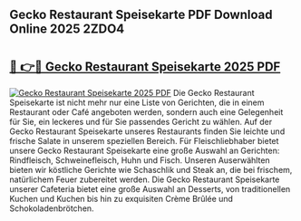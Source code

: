 ## Gecko Restaurant Speisekarte PDF Download Online 2025 2ZDO4

# <h2><a href="http://gc9g1wm.nevu.top/?p=Gecko+Restaurant+Speisekarte">🔗 👉🔴 Gecko Restaurant Speisekarte 2025 PDF</a></h2>

[![Gecko Restaurant Speisekarte 2025 PDF](https://i.imgur.com/dBaPXMq.png)](http://gc9g1wm.nevu.top/?p=Gecko+Restaurant+Speisekarte)
Die Gecko Restaurant Speisekarte ist nicht mehr nur eine Liste von Gerichten, die in einem Restaurant oder Café angeboten werden, sondern auch eine Gelegenheit für Sie, ein leckeres und für Sie passendes Gericht zu wählen. Auf der Gecko Restaurant Speisekarte unseres Restaurants finden Sie leichte und frische Salate in unserem speziellen Bereich. Für Fleischliebhaber bietet unsere Gecko Restaurant Speisekarte eine große Auswahl an Gerichten: Rindfleisch, Schweinefleisch, Huhn und Fisch. Unseren Auserwählten bieten wir köstliche Gerichte wie Schaschlik und Steak an, die bei frischem, natürlichem Feuer zubereitet werden. Die Gecko Restaurant Speisekarte unserer Cafeteria bietet eine große Auswahl an Desserts, von traditionellen Kuchen und Kuchen bis hin zu exquisiten Crème Brûlée und Schokoladenbrötchen.
